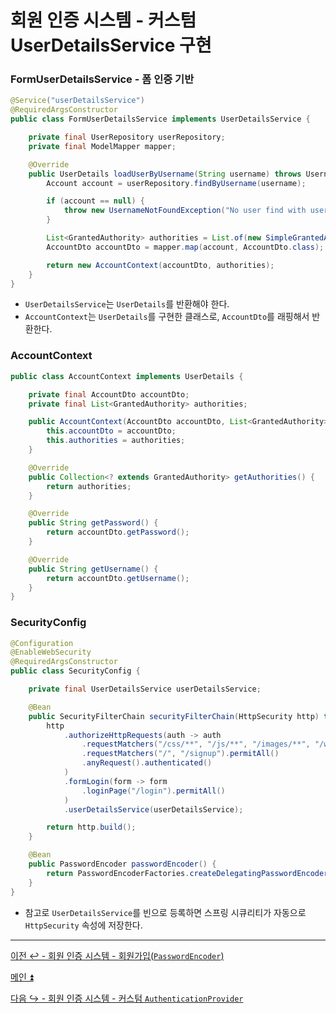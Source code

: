 # 회원 인증 시스템 - 커스텀 UserDetailsService 구현

### FormUserDetailsService - 폼 인증 기반

```java
@Service("userDetailsService")
@RequiredArgsConstructor
public class FormUserDetailsService implements UserDetailsService {

    private final UserRepository userRepository;
    private final ModelMapper mapper;

    @Override
    public UserDetails loadUserByUsername(String username) throws UsernameNotFoundException {
        Account account = userRepository.findByUsername(username);

        if (account == null) {
            throw new UsernameNotFoundException("No user find with username" + username);
        }

        List<GrantedAuthority> authorities = List.of(new SimpleGrantedAuthority(account.getRoles()));
        AccountDto accountDto = mapper.map(account, AccountDto.class);

        return new AccountContext(accountDto, authorities);
    }
}
```

- `UserDetailsService`는 `UserDetails`를 반환해야 한다.
- `AccountContext`는 `UserDetails`를 구현한 클래스로, `AccountDto`를 래핑해서 반환한다.

### AccountContext

```java
public class AccountContext implements UserDetails {

    private final AccountDto accountDto;
    private final List<GrantedAuthority> authorities;

    public AccountContext(AccountDto accountDto, List<GrantedAuthority> authorities) {
        this.accountDto = accountDto;
        this.authorities = authorities;
    }

    @Override
    public Collection<? extends GrantedAuthority> getAuthorities() {
        return authorities;
    }

    @Override
    public String getPassword() {
        return accountDto.getPassword();
    }

    @Override
    public String getUsername() {
        return accountDto.getUsername();
    }
}
```

### SecurityConfig

```java
@Configuration
@EnableWebSecurity
@RequiredArgsConstructor
public class SecurityConfig {

    private final UserDetailsService userDetailsService;

    @Bean
    public SecurityFilterChain securityFilterChain(HttpSecurity http) throws Exception {
        http
            .authorizeHttpRequests(auth -> auth
                .requestMatchers("/css/**", "/js/**", "/images/**", "/webjars/**", "/favicon.*", "/*/icon-*").permitAll() //정적 자원 관리
                .requestMatchers("/", "/signup").permitAll()
                .anyRequest().authenticated()
            )
            .formLogin(form -> form
                .loginPage("/login").permitAll()
            )
            .userDetailsService(userDetailsService);

        return http.build();
    }

    @Bean
    public PasswordEncoder passwordEncoder() {
        return PasswordEncoderFactories.createDelegatingPasswordEncoder();
    }
}
```

- 참고로 `UserDetailsService`를 빈으로 등록하면 스프링 시큐리티가 자동으로 `HttpSecurity` 속성에 저장한다.

---

[이전 ↩️ - 회원 인증 시스템 - 회원가입(`PasswordEncoder`)](https://github.com/genesis12345678/TIL/blob/main/Spring/security/security/Projects/%ED%9A%8C%EC%9B%90_%EC%9D%B8%EC%A6%9D_%EC%8B%9C%EC%8A%A4%ED%85%9C/%ED%9A%8C%EC%9B%90%EA%B0%80%EC%9E%85/Main.md)

[메인 ⏫](https://github.com/genesis12345678/TIL/blob/main/Spring/security/security/main.md)

[다음 ↪️ - 회원 인증 시스템 - 커스텀 `AuthenticationProvider`](https://github.com/genesis12345678/TIL/blob/main/Spring/security/security/Projects/%ED%9A%8C%EC%9B%90_%EC%9D%B8%EC%A6%9D_%EC%8B%9C%EC%8A%A4%ED%85%9C/AuthenticationProvider/AuthenticationProvider.md)